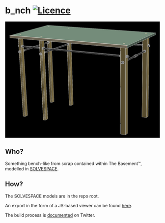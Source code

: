 # b_nch [![Licence](https://img.shields.io/badge/license-MIT-blue.svg?style=flat)](LICENSE)

![Assembly 3D export](exports/assembly.png)

## Who?

Something bench-like from scrap contained within The Basement™, modelled in [SOLVESPACE](//solvespace.com).

## How?

The SOLVESPACE models are in the repo root.

An export in the form of a JS-based viewer can be found [here](//rawcdn.githack.com/nabijaczleweli/b_nch/master/exports/assembly.html).

The build process is [documented](//lfs.nabijaczleweli.xyz/0017-twitter-export#1127567692788051969) on Twitter.
